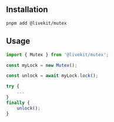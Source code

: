 ## Installation

```
pnpm add @livekit/mutex
```

## Usage

```ts
import { Mutex } from '@livekit/mutex';

const myLock = new Mutex();

const unlock = await myLock.lock();

try {
    ...
}
finally {
    unlock();
}
```
